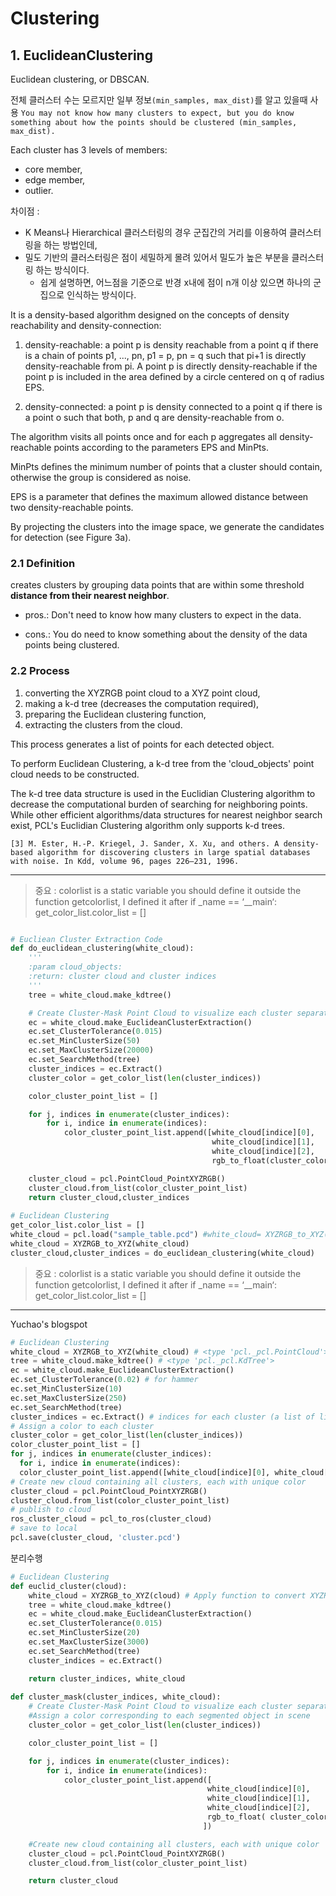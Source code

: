 # Clustering

## 1. EuclideanClustering


Euclidean clustering, or DBSCAN. 

전체 클러스터 수는 모르지만 일부 정보`(min_samples, max_dist)`를 알고 있을때 사용 `You may not know how many clusters to expect, but you do know something about how the points should be clustered (min_samples, max_dist). `

Each cluster has 3 levels of members: 
- core member, 
- edge member, 
- outlier.



차이점 : 
- K Means나 Hierarchical 클러스터링의 경우 군집간의 거리를 이용하여 클러스터링을 하는 방법인데, 
- 밀도 기반의 클러스터링은 점이 세밀하게 몰려 있어서 밀도가 높은 부분을 클러스터링 하는 방식이다. 
    - 쉽게 설명하면, 어느점을 기준으로 반경 x내에 점이 n개 이상 있으면 하나의 군집으로 인식하는 방식이다.












It is a density-based algorithm designed on the concepts of density reachability and density-connection:

1. density-reachable: a point p is density reachable from a point q if there is a chain of points p1, ..., pn, p1 = p, pn = q such that pi+1 is directly density-reachable from pi. A
point p is directly density-reachable if the point p is included
in the area defined by a circle centered on q of radius
EPS.

2. density-connected: a point p is density connected to a point q if there is a point o such that both, p and q are density-reachable from o.

The algorithm visits all points once and for each p aggregates all density-reachable points according to the parameters EPS and MinPts. 

MinPts defines the minimum number of points that a cluster should contain, otherwise the group is considered as noise. 

EPS is a parameter that defines the maximum allowed distance between two density-reachable points. 

By projecting the clusters into the image space, we generate the candidates for detection (see Figure 3a).




### 2.1 Definition 

creates clusters by grouping data points that are within some threshold **distance from their nearest neighbor**.


- pros.: Don't need to know how many clusters to expect in the data. 

- cons.: You do need to know something about the density of the data points being clustered.


### 2.2 Process

1. converting the XYZRGB point cloud to a XYZ point cloud, 
2. making a k-d tree (decreases the computation required), 
3. preparing the Euclidean clustering function, 
4. extracting the clusters from the cloud. 

This process generates a list of points for each detected object.







To perform Euclidean Clustering, a k-d tree from the 'cloud_objects' point cloud needs to be constructed.

The k-d tree data structure is used in the Euclidian Clustering algorithm to decrease the computational burden of searching for neighboring points. While other efficient algorithms/data structures for nearest neighbor search exist, PCL's Euclidian Clustering algorithm only supports k-d trees.

```
[3] M. Ester, H.-P. Kriegel, J. Sander, X. Xu, and others. A density-based algorithm for discovering clusters in large spatial databases with noise. In Kdd, volume 96, pages 226–231, 1996.
```



--- 

> 중요 : colorlist is a static variable you should define it outside the function getcolorlist, I defined it after if _name == ‘__main‘: get_color_list.color_list = []

```python

# Eucliean Cluster Extraction Code
def do_euclidean_clustering(white_cloud):
    '''
    :param cloud_objects:
    :return: cluster cloud and cluster indices
    '''
    tree = white_cloud.make_kdtree()

    # Create Cluster-Mask Point Cloud to visualize each cluster separately
    ec = white_cloud.make_EuclideanClusterExtraction()
    ec.set_ClusterTolerance(0.015)
    ec.set_MinClusterSize(50)
    ec.set_MaxClusterSize(20000)
    ec.set_SearchMethod(tree)
    cluster_indices = ec.Extract()
    cluster_color = get_color_list(len(cluster_indices))

    color_cluster_point_list = []

    for j, indices in enumerate(cluster_indices):
        for i, indice in enumerate(indices):
            color_cluster_point_list.append([white_cloud[indice][0],
                                             white_cloud[indice][1],
                                             white_cloud[indice][2],
                                             rgb_to_float(cluster_color[j])])

    cluster_cloud = pcl.PointCloud_PointXYZRGB()
    cluster_cloud.from_list(color_cluster_point_list)
    return cluster_cloud,cluster_indices
    
# Euclidean Clustering
get_color_list.color_list = []
white_cloud = pcl.load("sample_table.pcd") #white_cloud= XYZRGB_to_XYZ(cloud_objects)
white_cloud = XYZRGB_to_XYZ(white_cloud)
cluster_cloud,cluster_indices = do_euclidean_clustering(white_cloud)
```


> 중요 : colorlist is a static variable you should define it outside the function getcolorlist, I defined it after if _name == ‘__main‘: get_color_list.color_list = []


---


Yuchao's blogspot
```python
# Euclidean Clustering
white_cloud = XYZRGB_to_XYZ(white_cloud) # <type 'pcl._pcl.PointCloud'>
tree = white_cloud.make_kdtree() # <type 'pcl._pcl.KdTree'>
ec = white_cloud.make_EuclideanClusterExtraction()
ec.set_ClusterTolerance(0.02) # for hammer
ec.set_MinClusterSize(10)
ec.set_MaxClusterSize(250)
ec.set_SearchMethod(tree)
cluster_indices = ec.Extract() # indices for each cluster (a list of lists)
# Assign a color to each cluster
cluster_color = get_color_list(len(cluster_indices))
color_cluster_point_list = []
for j, indices in enumerate(cluster_indices):
  for i, indice in enumerate(indices):             
  color_cluster_point_list.append([white_cloud[indice][0], white_cloud[indice][1],  white_cloud[indice][2], rgb_to_float(cluster_color[j])])
# Create new cloud containing all clusters, each with unique color
cluster_cloud = pcl.PointCloud_PointXYZRGB()
cluster_cloud.from_list(color_cluster_point_list)
# publish to cloud
ros_cluster_cloud = pcl_to_ros(cluster_cloud)
# save to local
pcl.save(cluster_cloud, 'cluster.pcd')
```

분리수행

```python
# Euclidean Clustering
def euclid_cluster(cloud):
    white_cloud = XYZRGB_to_XYZ(cloud) # Apply function to convert XYZRGB to XYZ
    tree = white_cloud.make_kdtree()
    ec = white_cloud.make_EuclideanClusterExtraction()
    ec.set_ClusterTolerance(0.015)
    ec.set_MinClusterSize(20)
    ec.set_MaxClusterSize(3000)
    ec.set_SearchMethod(tree)
    cluster_indices = ec.Extract()

    return cluster_indices, white_cloud
    
def cluster_mask(cluster_indices, white_cloud):
    # Create Cluster-Mask Point Cloud to visualize each cluster separately
    #Assign a color corresponding to each segmented object in scene
    cluster_color = get_color_list(len(cluster_indices))

    color_cluster_point_list = []

    for j, indices in enumerate(cluster_indices):
        for i, indice in enumerate(indices):
            color_cluster_point_list.append([
                                            white_cloud[indice][0],
                                            white_cloud[indice][1],
                                            white_cloud[indice][2],
                                            rgb_to_float( cluster_color[j] )
                                           ])

    #Create new cloud containing all clusters, each with unique color
    cluster_cloud = pcl.PointCloud_PointXYZRGB()
    cluster_cloud.from_list(color_cluster_point_list)

    return cluster_cloud
```

